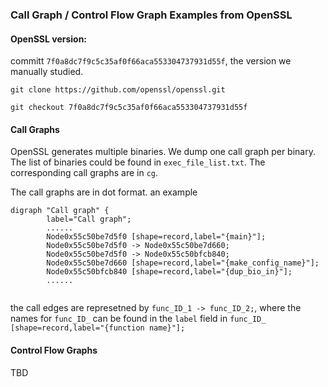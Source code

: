 ### Call Graph / Control Flow Graph Examples from OpenSSL

#### OpenSSL version:

committ `7f0a8dc7f9c5c35af0f66aca553304737931d55f`, the version we manually studied.

```shell
git clone https://github.com/openssl/openssl.git

git checkout 7f0a8dc7f9c5c35af0f66aca553304737931d55f
```

#### Call Graphs

OpenSSL generates multiple binaries. We dump one call graph per binary. The list of binaries could be found in `exec_file_list.txt`. The corresponding call graphs are in `cg`.


The call graphs are in dot format. an example
```
digraph "Call graph" {
        label="Call graph";
        ......
        Node0x55c50be7d5f0 [shape=record,label="{main}"];
        Node0x55c50be7d5f0 -> Node0x55c50be7d660;
        Node0x55c50be7d5f0 -> Node0x55c50bfcb840;
        Node0x55c50be7d660 [shape=record,label="{make_config_name}"];
        Node0x55c50bfcb840 [shape=record,label="{dup_bio_in}"];
        ......
        
```

the call edges are represetned by `func_ID_1 -> func_ID_2;`, where the names for `func_ID_` can be found in the `label` field in `func_ID_ [shape=record,label="{function name}"];`


#### Control Flow Graphs
TBD
